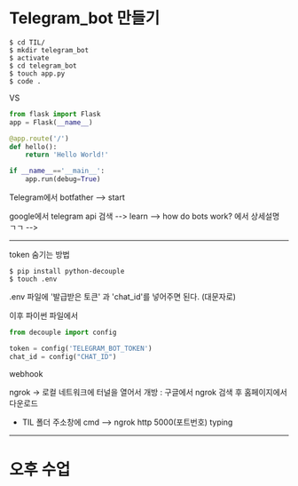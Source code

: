 # Telegram_bot 만들기

```
$ cd TIL/
$ mkdir telegram_bot
$ activate
$ cd telegram_bot
$ touch app.py
$ code .
```

VS

```python
from flask import Flask
app = Flask(__name__)

@app.route('/')
def hello():
    return 'Hello World!'

if __name__=='__main__':
    app.run(debug=True)
```

Telegram에서 botfather --> start

google에서 telegram api 검색 --> learn --> how do bots work? 에서 상세설명 ㄱㄱ --> 





----

token 숨기는 방법

```
$ pip install python-decouple
$ touch .env
```

.env 파일에 '발급받은 토큰' 과 'chat_id'를 넣어주면 된다. (대문자로)

이후 파이썬 파일에서

```python
from decouple import config

token = config('TELEGRAM_BOT_TOKEN')
chat_id = config("CHAT_ID")
```

webhook 

ngrok -> 로컬 네트워크에 터널을 열어서 개방 : 구글에서 ngrok 검색 후 홈페이지에서 다운로드

- TIL 폴더 주소창에 cmd --> ngrok http 5000(포트번호) typing

-----

#  오후 수업

